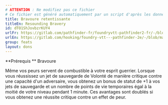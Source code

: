 ```yaml
---
# ATTENTION : Ne modifiez pas ce fichier
# Ce fichier est généré automatiquement par un script d'après les données du module Foundry VTT officiel et de sa traduction
title: Bravoure retentissante
titleEn: Resounding Bravery
id: dTO1ShJovbzrKUY4
urlFr: https://gitlab.com/pathfinder-fr/foundryvtt-pathfinder2-fr/-/blob/master/data/feats/dTO1ShJovbzrKUY4.htm
urlEn: https://gitlab.com/hooking/foundry-vtt---pathfinder-2e/-/blob/master/packs/data/feats.db/resounding-bravery.json
group: feats
layout: dons
---
```

**Prérequis **<a class="entity-link" data-pack="pf2e.classfeatures" data-id="GJKJafDGuX4BeAeN" draggable="true"> Bravoure</a>

Même vos peurs servent de combustible à votre esprit guerrier. Lorsque vous réussissez un jet de sauvegarde de Volonté de manière critique contre une capacité d'un adversaire, vous obtenez un bonus de statut de +1 à vos jets de sauvegarde et un nombre de points de vie temporaires égal à la moitié de votre niveau pendant 1 minute. Ces avantages sont doublés si vous obtenez une réussite critique contre un effet de peur.


